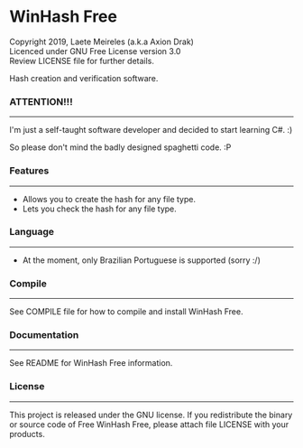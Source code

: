 # WinHash Free

Copyright 2019, Laete Meireles (a.k.a Axion Drak)   
Licenced under GNU Free License version 3.0  
Review LICENSE file for further details.   

Hash creation and verification software. 

### ATTENTION!!!
----------------
I'm just a self-taught software developer and decided to start learning C#. :)

So please don't mind the badly designed spaghetti code. :P

### Features
------------
* Allows you to create the hash for any file type.
* Lets you check the hash for any file type.

### Language
------------
* At the moment, only Brazilian Portuguese is supported (sorry :/)

### Compile
-----------
See COMPILE file for how to compile and install WinHash Free.

### Documentation
-----------------
See README for WinHash Free information.

### License
-----------
This project is released under the GNU license. If you redistribute the binary
or source code of Free WinHash Free, please attach file LICENSE with your products.
